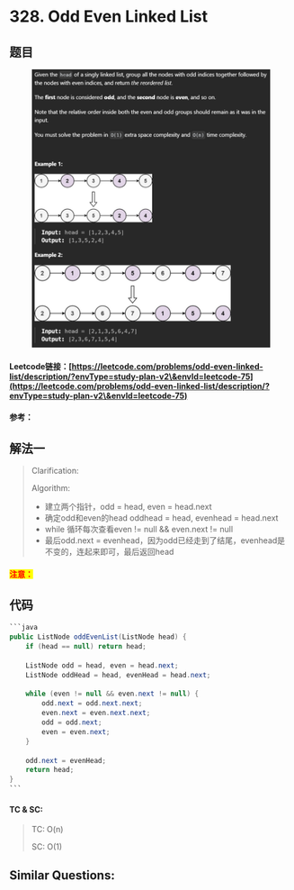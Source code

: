 # 328. Odd Even Linked List

## 题目

<figure><img src="../../.gitbook/assets/image (1) (1) (1) (1) (1) (1) (1) (1) (1) (1) (1) (1) (1) (1).png" alt=""><figcaption></figcaption></figure>

#### Leetcode链接：[https://leetcode.com/problems/odd-even-linked-list/description/?envType=study-plan-v2\&envId=leetcode-75](https://leetcode.com/problems/odd-even-linked-list/description/?envType=study-plan-v2\&envId=leetcode-75)

#### 参考：

## 解法一

> Clarification:&#x20;
>
> Algorithm:&#x20;
>
> * 建立两个指针，odd = head, even = head.next
> * 确定odd和even的head oddhead = head, evenhead = head.next
> * while 循环每次查看even != null && even.next != null
> * 最后odd.next = evenhead，因为odd已经走到了结尾，evenhead是不变的，连起来即可，最后返回head

#### <mark style="color:red;">注意：</mark>

## 代码

````java
```java
public ListNode oddEvenList(ListNode head) {
    if (head == null) return head;

    ListNode odd = head, even = head.next;
    ListNode oddHead = head, evenHead = head.next;

    while (even != null && even.next != null) {
        odd.next = odd.next.next;
        even.next = even.next.next;
        odd = odd.next;
        even = even.next;
    }

    odd.next = evenHead;
    return head;
}
```
````

#### TC & SC:&#x20;

> TC: O(n)
>
> SC: O(1)

## **Similar Questions:**&#x20;
